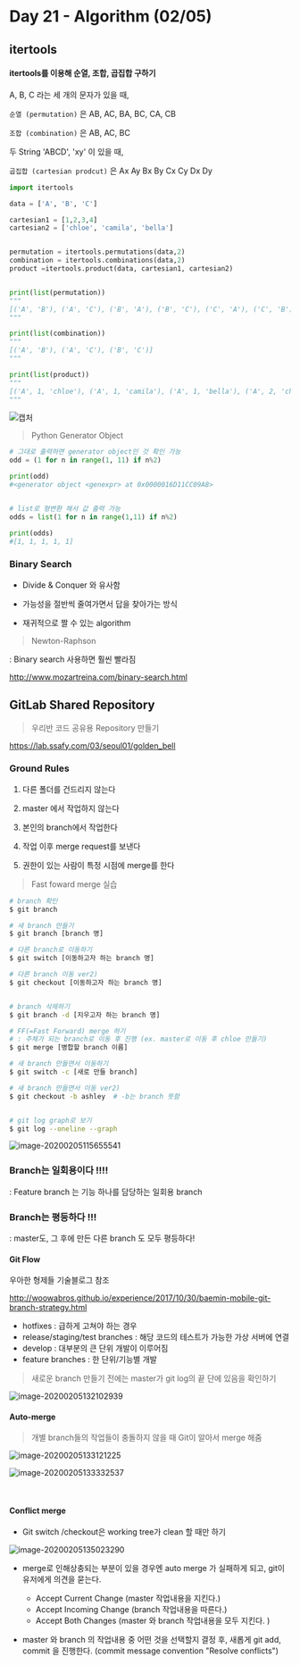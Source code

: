 # Day 21 - Algorithm (02/05)





## itertools



#### itertools를 이용해 순열, 조합, 곱집합 구하기



A, B, C 라는 세 개의 문자가 있을 때,

`순열 (permutation)` 은  AB, AC, BA, BC, CA, CB

`조합 (combination)` 은 AB, AC, BC



두 String 'ABCD', 'xy' 이 있을 때,  

`곱집합 (cartesian prodcut)` 은 Ax Ay Bx By Cx Cy Dx Dy 





```python
import itertools

data = ['A', 'B', 'C']

cartesian1 = [1,2,3,4]
cartesian2 = ['chloe', 'camila', 'bella']


permutation = itertools.permutations(data,2)
combination = itertools.combinations(data,2)
product =itertools.product(data, cartesian1, cartesian2)


print(list(permutation))
"""
[('A', 'B'), ('A', 'C'), ('B', 'A'), ('B', 'C'), ('C', 'A'), ('C', 'B')]
"""

print(list(combination))
"""
[('A', 'B'), ('A', 'C'), ('B', 'C')]
"""

print(list(product))
"""
[('A', 1, 'chloe'), ('A', 1, 'camila'), ('A', 1, 'bella'), ('A', 2, 'chloe'), ('A', 2, 'camila'), ('A', 2, 'bella'), ('A', 3, 'chloe'), ('A', 3, 'camila'), ('A', 3, 'bella'), ('A', 4, 'chloe'), ('A', 4, 'camila'), ('A', 4, 'bella'), ('B', 1, 'chloe'), ('B', 1, 'camila'), ('B', 1, 'bella'), ('B', 2, 'chloe'), ('B', 2, 'camila'), ('B', 2, 'bella'), ('B', 3, 'chloe'), ('B', 3, 'camila'), ('B', 3, 'bella'), ('B', 4, 'chloe'), ('B', 4, 'camila'), ('B', 4, 'bella'), ('C', 1, 'chloe'), ('C', 1, 'camila'), ('C', 1, 'bella'), ('C', 2, 'chloe'), ('C', 2, 'camila'), ('C', 2, 'bella'), ('C', 3, 'chloe'), ('C', 3, 'camila'), ('C', 3, 'bella'), ('C', 4, 'chloe'), ('C', 4, 'camila'), ('C', 4, 'bella')]
"""
```







![캡처](images/캡처.PNG)





> Python Generator Object 

```python
# 그대로 출력하면 generator object인 것 확인 가능
odd = (1 for n in range(1, 11) if n%2)

print(odd)
#<generator object <genexpr> at 0x0000016D11CC09A8> 


# list로 형변환 해서 값 출력 가능
odds = list(1 for n in range(1,11) if n%2)

print(odds)
#[1, 1, 1, 1, 1]
```





### Binary Search

- Divide & Conquer 와 유사함

- 가능성을 절반씩 줄여가면서 답을 찾아가는 방식
- 재귀적으로 짤 수 있는 algorithm





> Newton-Raphson

  : Binary search 사용하면 훨씬 빨라짐

http://www.mozartreina.com/binary-search.html









## GitLab Shared Repository

> 우리반 코드 공유용 Repository 만들기

https://lab.ssafy.com/03/seoul01/golden_bell





### Ground Rules

1. 다른 폴더를 건드리지 않는다

2.  master 에서 작업하지 않는다

3. 본인의 branch에서 작업한다
4. 작업 이후 merge request를 보낸다
5. 권한이 있는 사람이 특정 시점에 merge를 한다





> Fast foward merge 실습

```bash
# branch 확인
$ git branch

# 새 branch 만들기
$ git branch [branch 명]

# 다른 branch로 이동하기
$ git switch [이동하고자 하는 branch 명]

# 다른 branch 이동 ver2)
$ git checkout [이동하고자 하는 branch 명]


# branch 삭제하기
$ git branch -d [지우고자 하는 branch 명]

# FF(=Fast Forward) merge 하기
# : 주체가 되는 branch로 이동 후 진행 (ex. master로 이동 후 chloe 만들기)
$ git merge [병합할 branch 이름]

# 새 branch 만들면서 이동하기
$ git switch -c [새로 만들 branch]

# 새 branch 만들면서 이동 ver2)
$ git checkout -b ashley  # -b는 branch 뜻함


# git log graph로 보기
$ git log --oneline --graph


```





![image-20200205115655541](images/image-20200205115655541.png)



 ###  Branch는 일회용이다 !!!!

: Feature branch 는 기능 하나를 담당하는 일회용 branch



### Branch는 평등하다 !!!

: master도, 그 후에 만든 다른 branch 도 모두 평등하다!







#### Git Flow

우아한 형제들 기술블로그 참조

http://woowabros.github.io/experience/2017/10/30/baemin-mobile-git-branch-strategy.html



- hotfixes : 급하게 고쳐야 하는 경우
- release/staging/test branches : 해당 코드의 테스트가 가능한 가상 서버에 연결
- develop : 대부분의 큰 단위 개발이 이루어짐
- feature branches : 한 단위/기능별 개발







> 새로운 branch 만들기 전에는 master가 git log의 끝 단에 있음을 확인하기

![image-20200205132102939](images/image-20200205132102939.png)





#### Auto-merge

> 개별 branch들의 작업들이 충돌하지 않을 때 Git이 알아서 merge 해줌

![image-20200205133121225](images/image-20200205133121225.png)





![image-20200205133332537](images/image-20200205133332537.png)



<br/>



#### Conflict merge



- Git switch /checkout은 working tree가 clean 할 때만 하기

![image-20200205135023290](images/image-20200205135023290.png)



- merge로 인해상충되는 부분이 있을 경우엔 auto merge 가 실패하게 되고, git이 유저에게 의견을 묻는다.

  - Accept Current Change (master 작업내용을 지킨다.)
  - Accept Incoming Change (branch 작업내용을 따른다.)
  - Accept Both Changes (master 와 branch 작업내용을 모두 지킨다. )

  

- master 와 branch 의 작업내용 중 어떤 것을 선택할지 결정 후, 새롭게 git add, commit 을 진행한다. (commit message convention "Resolve conflicts")